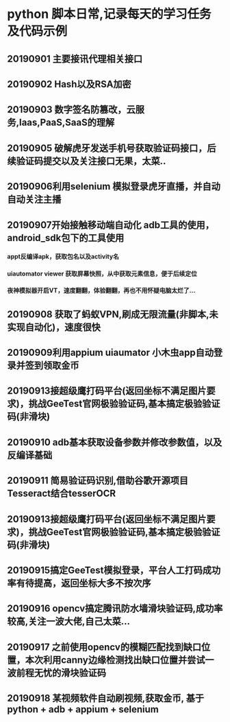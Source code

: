 # python 脚本日常,记录每天的学习任务及代码示例

## 20190901 主要接讯代理相关接口

## 20190902 Hash以及RSA加密

## 20190903 数字签名防篡改，云服务,Iaas,PaaS,SaaS的理解

## 20190905 破解虎牙发送手机号获取验证码接口，后续验证码提交以及关注接口无果，太菜..
 
## 20190906利用selenium 模拟登录虎牙直播，并自动自动关注主播

## 20190907开始接触移动端自动化 adb工具的使用，android_sdk包下的工具使用
#### appt反编译apk，获取包名以及activity名
#### uiautomator viewer 获取屏幕快照，从中获取元素信息，便于后续定位
#### 夜神模拟器开启VT，速度翻翻，体验翻翻，再也不用怀疑电脑太烂了...

## 20190908 获取了蚂蚁VPN,刷成无限流量(非脚本,未实现自动化)，速度很快

## 20190909利用appium uiaumator 小木虫app自动登录并签到领取金币

## 20190913接超级鹰打码平台(返回坐标不满足图片要求)，挑战GeeTest官网极验验证码,基本搞定极验验证码(非滑块)

## 20190910 adb基本获取设备参数并修改参数值，以及反编译基础

## 20190911 简易验证码识别,借助谷歌开源项目Tesseract结合tesserOCR

## 20190913接超级鹰打码平台(返回坐标不满足图片要求)，挑战GeeTest官网极验验证码,基本搞定极验验证码(非滑块)

## 20190915搞定GeeTest模拟登录，平台人工打码成功率有待提高，返回坐标大多不按次序

## 20190916 opencv搞定腾讯防水墙滑块验证码,成功率较高,关注一波大佬,自己太菜...

## 20190917 之前使用opencv的模糊匹配找到缺口位置，本次利用canny边缘检测找出缺口位置并尝试一波前程无忧的滑块验证码

## 20190918 某视频软件自动刷视频,获取金币, 基于python + adb + appium + selenium

